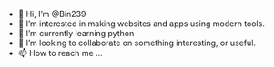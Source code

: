 - 👋 Hi, I’m @Bin239
- 👀 I’m interested in making websites and apps using modern tools.
- 🌱 I’m currently learning python
- 💞️ I’m looking to collaborate on something interesting, or useful.
- 📫 How to reach me ...

<!---
Bin239/Bin239 is a ✨ special ✨ repository because its `README.md` (this file) appears on your GitHub profile.
You can click the Preview link to take a look at your changes.
--->
